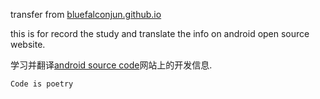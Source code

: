 transfer from [bluefalconjun.github.io](https://github.com/bluefalconjun/bluefalconjun.github.io/wiki)

this is for record the study and translate the info on android open source website.

学习并翻译[android source code](http://source.android.com/)网站上的开发信息.



```Code is poetry```


